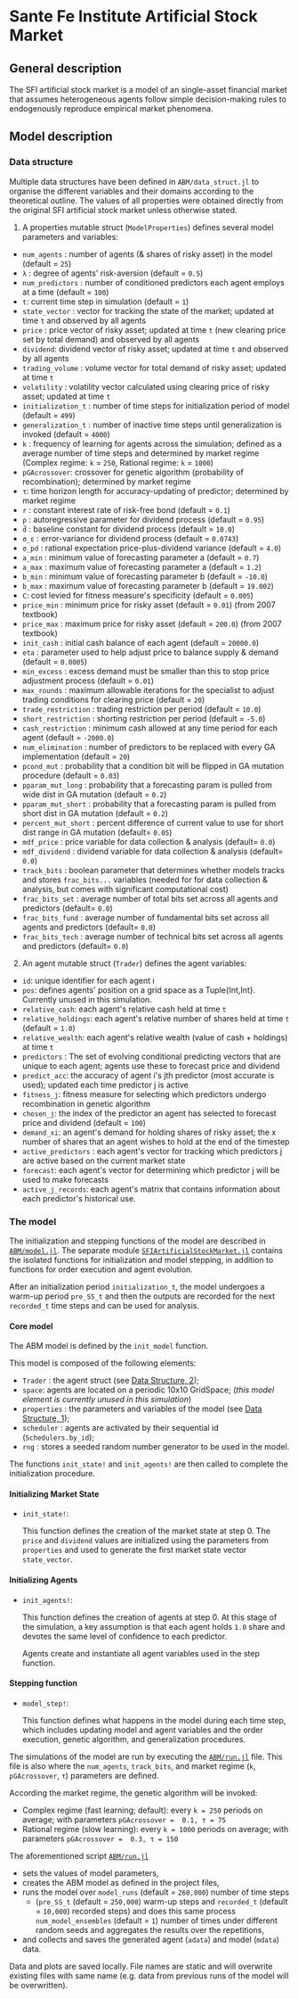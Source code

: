 # Sante Fe Institute Artificial Stock Market

## General description
The SFI artificial stock market is a model of an single-asset financial market that assumes heterogeneous agents follow simple decision-making rules to endogenously reproduce empirical market phenomena. 

## Model description

### Data structure

Multiple data structures have been defined in `ABM/data_struct.jl` to organise the different variables and their domains according to the theoretical outline. The values of all properties were obtained directly from the original SFI artificial stock market unless otherwise stated. 

1. A properties mutable struct (`ModelProperties`) defines several model parameters and variables:
  - `num_agents` : number of agents (& shares of risky asset) in the model (default = `25`)
  - `λ` : degree of agents' risk-aversion (default = `0.5`)
  - `num_predictors` : number of conditioned predictors each agent employs at a time (default = `100`)
  - `t`: current time step in simulation (default = `1`)
  - `state_vector` : vector for tracking the state of the market; updated at time `t` and observed by all agents
  - `price` : price vector of risky asset; updated at time `t` (new clearing price set by total demand) and observed by all agents
  - `dividend`: dividend vector of risky asset; updated at time `t` and observed by all agents
  - `trading_volume` : volume vector for total demand of risky asset; updated at time `t`
  - `volatility` : volatility vector calculated using clearing price of risky asset; updated at time `t`
  - `initialization_t` : number of time steps for initialization period of model (default = `499`)
  - `generalization_t` : number of inactive time steps until generalization is invoked (default = `4000`)
  - `k` : frequency of learning for agents across the simulation; defined as a average number of time steps and determined by market regime (Complex regime: `k` = `250`, Rational regime: `k` = `1000`)
  - `pGAcrossover`: crossover for genetic algorithm (probability of recombination); determined by market regime
  - `τ`: time horizon length for accuracy-updating of predictor; determined by market regime
  - `r` : constant interest rate of risk-free bond (default = `0.1`)
  - `ρ` : autoregressive parameter for dividend process (default = `0.95`) 
  - `d̄` : baseline constant for dividend process (default = `10.0`)
  - `σ_ε` : error-variance for dividend process (default = `0.0743`)
  - `σ_pd` : rational expectation price-plus-dividend variance (default = `4.0`)
  - `a_min` : minimum value of forecasting parameter a (default = `0.7`)
  - `a_max` : maximum value of forecasting parameter a (default = `1.2`)
  - `b_min` : minimum value of forecasting parameter b (default = `-10.0`)
  - `b_max` : maximum value of forecasting parameter b (default = `19.002`)
  - `C`: cost levied for fitness measure's specificity (default = `0.005`)
  - `price_min` : minimum price for risky asset (default = `0.01`) (from 2007 textbook)
  - `price_max` : maximum price for risky asset (default = `200.0`) (from 2007 textbook)
  - `init_cash` : initial cash balance of each agent (default = `20000.0`)
  - `eta` : parameter used to help adjust price to balance supply & demand (default = `0.0005`)
  - `min_excess` : excess demand must be smaller than this to stop price adjustment process (default = `0.01`)
  - `max_rounds` : maximum allowable iterations for the specialist to adjust trading conditions for clearing price (default = `20`)
  - `trade_restriction` : trading restriction per period (default = `10.0`)
  - `short_restriction` : shorting restriction per period (default = `-5.0`)
  - `cash_restriction` : minimum cash allowed at any time period for each agent (default = `-2000.0`)
  - `num_elimination` : number of predictors to be replaced with every GA implementation (default = `20`)
  - `pcond_mut` : probability that a condition bit will be flipped in GA mutation procedure (default = `0.03`)
  - `pparam_mut_long` : probability that a forecasting param is pulled from wide dist in GA mutation (default = `0.2`)
  - `pparam_mut_short` : probability that a forecasting param is pulled from short dist in GA mutation (default  = `0.2`)
  - `percent_mut_short` : percent difference of current value to use for short dist range in GA mutation (default= `0.05`)
  - `mdf_price` : price variable for data collection & analysis (default= `0.0`)
  - `mdf_dividend` : dividend variable for data collection & analysis (default= `0.0`)
  - `track_bits` : boolean parameter that determines whether models tracks and stores `frac_bits...` variables (needed for for data collection & analysis, but comes with significant computational cost)
  - `frac_bits_set` : average number of total bits set across all agents and predictors (default= `0.0`)
  - `frac_bits_fund` : average number of fundamental bits set across all agents and predictors (default= `0.0`)
  - `frac_bits_tech` : average number of technical bits set across all agents and predictors (default= `0.0`) 

2. An agent mutable struct (`Trader`) defines the agent variables:
  - `id`: unique identifier for each agent i
  - `pos`: defines agents' position on a grid space as a Tuple{Int,Int}. Currently unused in this simulation. 
  - `relative_cash`: each agent's relative cash held at time `t`
  - `relative_holdings`: each agent's relative number of shares held at time `t` (default = `1.0`)
  - `relative_wealth`: each agent's relative wealth (value of cash + holdings) at time `t`
  - `predictors` : The set of evolving conditional predicting vectors that are unique to each agent; agents use these to forecast price and dividend
  - `predict_acc`: the accuracy of agent i's jth predictor (most accurate is used); updated each time predictor j is active 
  - `fitness_j`: fitness measure for selecting which predictors undergo recombination in genetic algorithm
  - `chosen_j`: the index of the predictor an agent has selected to forecast price and dividend (default = `100`)
  - `demand_xi`: an agent's demand for holding shares of risky asset; the x number of shares that an agent wishes to hold at the end of the timestep
  - `active_predictors` : each agent's vector for tracking which predictors j are active based on the current market state
  - `forecast`: each agent's vector for determining which predictor j will be used to make forecasts
  - `active_j_records`: each agent's matrix that contains information about each predictor's historical use.


### The model 

The initialization and stepping functions of the model are described in [`ABM/model.jl`](model.jl). The separate module [`SFIArtificialStockMarket.jl`](SFIArtificialStockMarket.jl) contains the isolated functions for initialization and model stepping, in addition to functions for order execution and agent evolution.

After an initialization period `initialization_t`, the model undergoes a warm-up period `pre_SS_t` and then the outputs are recorded for the next `recorded_t` time steps and can be used for analysis.

#### Core model 

The ABM model is defined by the `init_model` function.

This model is composed of the following elements:
 - `Trader` : the agent struct (see [Data Structure, 2](#Data-structure));
 - `space`: agents are located on a periodic 10x10 GridSpace; (*this model element is currently unused in this simulation*)
 - `properties` : the parameters and variables of the model (see [Data Structure, 1](#Data-structure));
 - `scheduler` : agents are activated by their sequential id (`Schedulers.by_id`); 
 - `rng` : stores a seeded random number generator to be used in the model.

 The functions `init_state!` and `init_agents!` are then called to complete the initialization procedure. 

#### Initializing Market State

- `init_state!`: 

  This function defines the creation of the market state at step 0.
  The `price` and `dividend` values are initialized using the parameters from `properties` and used to generate the first market state vector `state_vector`.

#### Initializing Agents

- `init_agents!`: 

  This function defines the creation of agents at step 0. At this stage of the simulation, a key assumption is that each agent holds `1.0` share and devotes the same level of confidence to each predictor.

  Agents create and instantiate all agent variables used in the step function.  

#### Stepping function

- `model_step!`:

  This function defines what happens in the model during each time step, which includes updating model and agent variables and the order execution, genetic algorithm, and generalization procedures. 


The simulations of the model are run by executing the [`ABM/run.jl`](run.jl) file. This file is also where the `num_agents`, `track_bits`, and market regime (`k`, `pGAcrossover`, `τ`) parameters are defined.

According the market regime, the genetic algorithm will be invoked: 
  - Complex regime (fast learning; default): every `k = 250` periods on average; with parameters `pGAcrossover =  0.1, τ = 75`
  - Rational regime (slow learning): every `k = 1000` periods on average; with parameters `pGAcrossover =  0.3, τ = 150`

The aforementioned script [`ABM/run.jl`](run.jl)

- sets the values of model parameters,
- creates the ABM model as defined in the project files,
- runs the model over `model_runs` (default = `260,000`) number of time steps
  - (`pre_SS_t` (default = `250,000`) warm-up steps and `recorded_t` (default = `10,000`) recorded steps)
and does this same process `num_model_ensembles` (default = `1`) number of times under different random seeds and aggregates the results over the repetitions,
- and collects and saves the generated agent (`adata`) and model (`mdata`) data.

Data and plots are saved locally. File names are static and will overwrite existing files with same name (e.g. data from previous runs of the model will be overwritten).